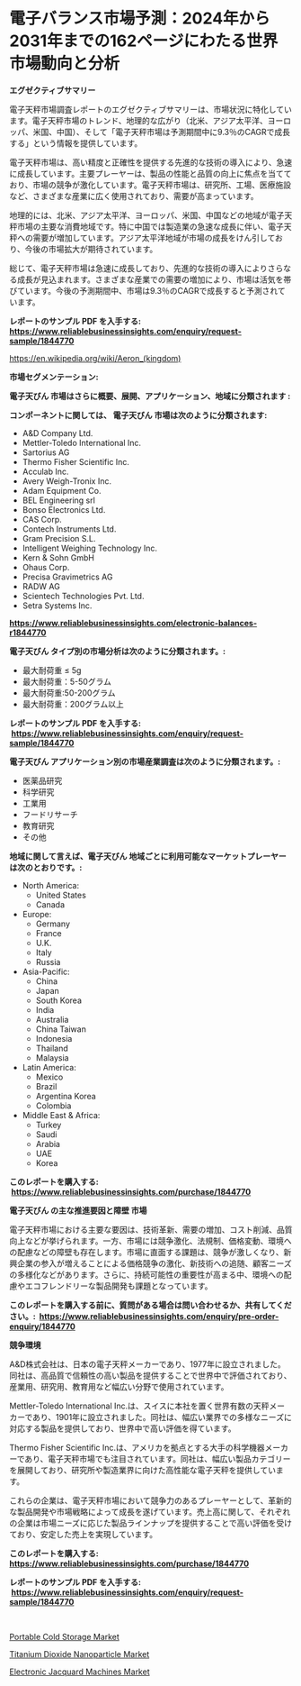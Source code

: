<p><h1>電子バランス市場予測：2024年から2031年までの162ページにわたる世界市場動向と分析</h1></p><p><strong>エグゼクティブサマリー</strong></p>
<p><p>電子天秤市場調査レポートのエグゼクティブサマリーは、市場状況に特化しています。電子天秤市場のトレンド、地理的な広がり（北米、アジア太平洋、ヨーロッパ、米国、中国）、そして「電子天秤市場は予測期間中に9.3％のCAGRで成長する」という情報を提供しています。</p><p>電子天秤市場は、高い精度と正確性を提供する先進的な技術の導入により、急速に成長しています。主要プレーヤーは、製品の性能と品質の向上に焦点を当てており、市場の競争が激化しています。電子天秤市場は、研究所、工場、医療施設など、さまざまな産業に広く使用されており、需要が高まっています。</p><p>地理的には、北米、アジア太平洋、ヨーロッパ、米国、中国などの地域が電子天秤市場の主要な消費地域です。特に中国では製造業の急速な成長に伴い、電子天秤への需要が増加しています。アジア太平洋地域が市場の成長をけん引しており、今後の市場拡大が期待されています。</p><p>総じて、電子天秤市場は急速に成長しており、先進的な技術の導入によりさらなる成長が見込まれます。さまざまな産業での需要の増加により、市場は活気を帯びています。今後の予測期間中、市場は9.3％のCAGRで成長すると予測されています。</p></p>
<p><strong>レポートのサンプル PDF を入手する: <a href="https://www.reliablebusinessinsights.com/enquiry/request-sample/1844770">https://www.reliablebusinessinsights.com/enquiry/request-sample/1844770</a></strong></p>
<p><a href="https://en.wikipedia.org/wiki/Aeron_(kingdom)">https://en.wikipedia.org/wiki/Aeron_(kingdom)</a></p>
<p><strong>市場セグメンテーション:</strong></p>
<p><strong> 電子天びん 市場はさらに概要、展開、アプリケーション、地域に分類されます :</strong></p>
<p><strong>コンポーネントに関しては、 電子天びん 市場は次のように分類されます: &nbsp;</strong></p>
<p><ul><li>A&D Company Ltd.</li><li>Mettler-Toledo International Inc.</li><li>Sartorius AG</li><li>Thermo Fisher Scientific Inc.</li><li>Acculab Inc.</li><li>Avery Weigh-Tronix Inc.</li><li>Adam Equipment Co.</li><li>BEL Engineering srl</li><li>Bonso Electronics Ltd.</li><li>CAS Corp.</li><li>Contech Instruments Ltd.</li><li>Gram Precision S.L.</li><li>Intelligent Weighing Technology Inc.</li><li>Kern & Sohn GmbH</li><li>Ohaus Corp.</li><li>Precisa Gravimetrics AG</li><li>RADW AG</li><li>Scientech Technologies Pvt. Ltd.</li><li>Setra Systems Inc.</li></ul></p>
<p><strong><a href="https://www.reliablebusinessinsights.com/electronic-balances-r1844770">https://www.reliablebusinessinsights.com/electronic-balances-r1844770</a></strong></p>
<p><strong> 電子天びん タイプ別の市場分析は次のように分類されます。:</strong></p>
<p><ul><li>最大耐荷重 ≤ 5g</li><li>最大耐荷重：5-50グラム</li><li>最大耐荷重:50-200グラム</li><li>最大耐荷重：200グラム以上</li></ul></p>
<p><strong>レポートのサンプル PDF を入手する: &nbsp;<a href="https://www.reliablebusinessinsights.com/enquiry/request-sample/1844770">https://www.reliablebusinessinsights.com/enquiry/request-sample/1844770</a></strong></p>
<p><strong> 電子天びん アプリケーション別の市場産業調査は次のように分類されます。:</strong></p>
<p><ul><li>医薬品研究</li><li>科学研究</li><li>工業用</li><li>フードリサーチ</li><li>教育研究</li><li>その他</li></ul></p>
<p><strong>地域に関して言えば、電子天びん 地域ごとに利用可能なマーケットプレーヤーは次のとおりです。:</strong></p>
<p><ul>
    <li>
        North America:
        <ul>
            <li>United States</li>
            <li>Canada</li>
        </ul>
    </li>
    <li>
        Europe:
        <ul>
            <li>Germany</li>
            <li>France</li>
            <li>U.K.</li>
            <li>Italy</li>
            <li>Russia</li>
        </ul>
    </li>
    <li>
        Asia-Pacific:
        <ul>
            <li>China</li>
            <li>Japan</li>
            <li>South Korea</li>
            <li>India</li>
            <li>Australia</li>
            <li>China Taiwan</li>
            <li>Indonesia</li>
            <li>Thailand</li>
            <li>Malaysia</li>
        </ul>
    </li>
    <li>
        Latin America:
        <ul>
            <li>Mexico</li>
            <li>Brazil</li>
            <li>Argentina Korea</li>
            <li>Colombia</li>
        </ul>
    </li>
    <li>
        Middle East & Africa:
        <ul>
            <li>Turkey</li>
            <li>Saudi</li>
            <li>Arabia</li>
            <li>UAE</li>
            <li>Korea</li>
        </ul>
    </li>
    </ul></p>
<p><strong>このレポートを購入する: &nbsp;<a href="https://www.reliablebusinessinsights.com/purchase/1844770">https://www.reliablebusinessinsights.com/purchase/1844770</a></strong></p>
<p><strong>電子天びん の主な推進要因と障壁 市場</strong></p>
<p><p>電子天秤市場における主要な要因は、技術革新、需要の増加、コスト削減、品質向上などが挙げられます。一方、市場には競争激化、法規制、価格変動、環境への配慮などの障壁も存在します。市場に直面する課題は、競争が激しくなり、新興企業の参入が増えることによる価格競争の激化、新技術への追随、顧客ニーズの多様化などがあります。さらに、持続可能性の重要性が高まる中、環境への配慮やエコフレンドリーな製品開発も課題となっています。</p></p>
<p><strong>このレポートを購入する前に、質問がある場合は問い合わせるか、共有してください。:&nbsp; <a href="https://www.reliablebusinessinsights.com/enquiry/pre-order-enquiry/1844770">https://www.reliablebusinessinsights.com/enquiry/pre-order-enquiry/1844770</a></strong></p>
<p><strong>競争環境</strong></p>
<p><p>A&D株式会社は、日本の電子天秤メーカーであり、1977年に設立されました。同社は、高品質で信頼性の高い製品を提供することで世界中で評価されており、産業用、研究用、教育用など幅広い分野で使用されています。</p><p>Mettler-Toledo International Inc.は、スイスに本社を置く世界有数の天秤メーカーであり、1901年に設立されました。同社は、幅広い業界での多様なニーズに対応する製品を提供しており、世界中で高い評価を得ています。</p><p>Thermo Fisher Scientific Inc.は、アメリカを拠点とする大手の科学機器メーカーであり、電子天秤市場でも注目されています。同社は、幅広い製品カテゴリーを展開しており、研究所や製造業界に向けた高性能な電子天秤を提供しています。</p><p>これらの企業は、電子天秤市場において競争力のあるプレーヤーとして、革新的な製品開発や市場戦略によって成長を遂げています。売上高に関して、それぞれの企業は市場ニーズに応じた製品ラインナップを提供することで高い評価を受けており、安定した売上を実現しています。</p></p>
<p><strong>このレポートを購入する: &nbsp; <a href="https://www.reliablebusinessinsights.com/purchase/1844770">https://www.reliablebusinessinsights.com/purchase/1844770</a></strong></p>
<p><strong>レポートのサンプル PDF を入手する: &nbsp;<a href="https://www.reliablebusinessinsights.com/enquiry/request-sample/1844770">https://www.reliablebusinessinsights.com/enquiry/request-sample/1844770</a></strong><strong></strong></p>
<p>&nbsp;</p>
<p><p><a href="https://github.com/mooaaztarek/Market-Research-Report-List-1/blob/main/portable-cold-storage-market.md">Portable Cold Storage Market</a></p><p><a href="https://www.linkedin.com/pulse/titanium-dioxide-nanoparticle-market-size-type-nano-tio2-thin-films-q2iqc">Titanium Dioxide Nanoparticle Market</a></p><p><a href="https://github.com/liliskanaya73/Market-Research-Report-List-1/blob/main/electronic-jacquard-machines-market.md">Electronic Jacquard Machines Market</a></p></p>